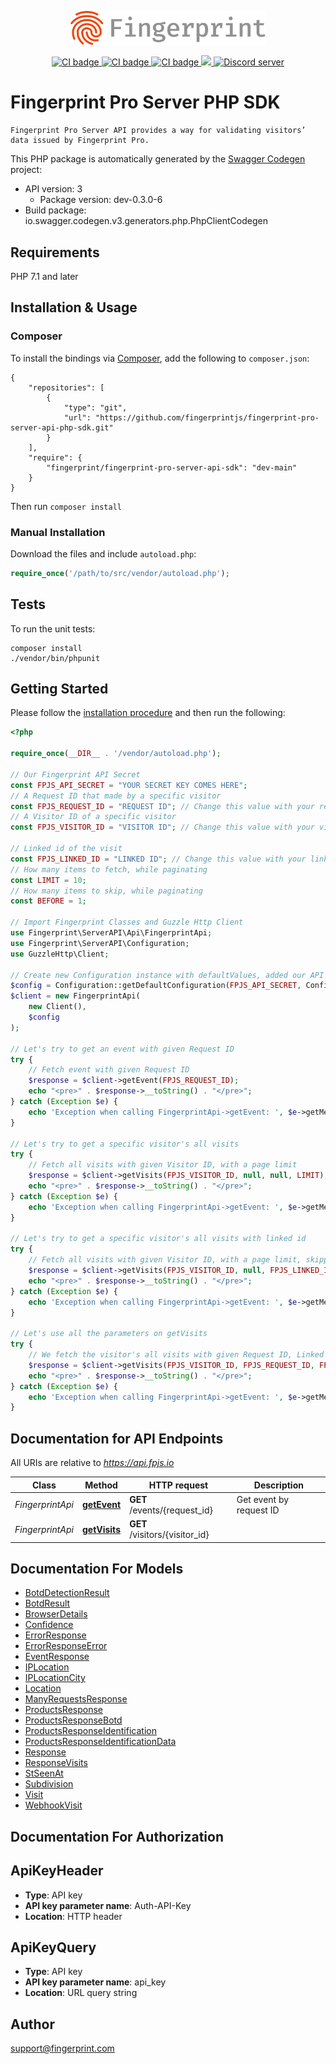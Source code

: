 <p align="center">
    <a href="https://fingerprint.com">
        <picture>
            <source media="(prefers-color-scheme: dark)" srcset="https://raw.githubusercontent.com/fingerprintjs/fingerprint-pro-server-api-php-sdk/main/.github/resources/logo_light.svg" />
            <source media="(prefers-color-scheme: light)" srcset="https://raw.githubusercontent.com/fingerprintjs/fingerprint-pro-server-api-php-sdk/main/.github/resources/logo_dark.svg" />
            <img src="https://raw.githubusercontent.com/fingerprintjs/fingerprint-pro-server-api-php-sdk/main/.github/resources/logo_light.svg" alt="Fingerprint logo" width="312px" />
        </picture>
    </a>
</p>
<p align="center">
    <a href="https://github.com/fingerprintjs/fingerprint-pro-server-api-php-sdk/actions/workflows/release.yml">
        <img src="https://github.com/fingerprintjs/fingerprint-pro-server-api-php-sdk/actions/workflows/release.yml/badge.svg" alt="CI badge" />
    </a>
    <a href="https://github.com/fingerprintjs/fingerprint-pro-server-api-php-sdk/actions/workflows/test.yml">
        <img src="https://github.com/fingerprintjs/fingerprint-pro-server-api-php-sdk/actions/workflows/test.yml/badge.svg" alt="CI badge" />
    </a>
    <a href="https://github.com/fingerprintjs/fingerprint-pro-server-api-php-sdk/actions/workflows/functional.yml">
        <img src="https://github.com/fingerprintjs/fingerprint-pro-server-api-php-sdk/actions/workflows/functional.yml/badge.svg" alt="CI badge" />
    </a>
    <a href="https://opensource.org/licenses/MIT">
        <img src="https://img.shields.io/:license-mit-blue.svg?style=flat"/>
    </a>
    <a href="https://discord.gg/39EpE2neBg">
        <img src="https://img.shields.io/discord/852099967190433792?style=logo&label=Discord&logo=Discord&logoColor=white" alt="Discord server">
    </a>
</p>

# Fingerprint Pro Server PHP SDK
    Fingerprint Pro Server API provides a way for validating visitors’ data issued by Fingerprint Pro.

This PHP package is automatically generated by the [Swagger Codegen](https://github.com/swagger-api/swagger-codegen) project:

- API version: 3
    - Package version: dev-0.3.0-6
- Build package: io.swagger.codegen.v3.generators.php.PhpClientCodegen

## Requirements

PHP 7.1 and later

## Installation & Usage
### Composer

To install the bindings via [Composer](http://getcomposer.org/), add the following to `composer.json`:

```
{
    "repositories": [
        {
            "type": "git",
            "url": "https://github.com/fingerprintjs/fingerprint-pro-server-api-php-sdk.git"
        }
    ],
    "require": {
        "fingerprint/fingerprint-pro-server-api-sdk": "dev-main"
    }
}
```

Then run `composer install`

### Manual Installation

Download the files and include `autoload.php`:

```php
require_once('/path/to/src/vendor/autoload.php');
```

## Tests

To run the unit tests:

```
composer install
./vendor/bin/phpunit
```

## Getting Started

Please follow the [installation procedure](#installation--usage) and then run the following:

```php
<?php

require_once(__DIR__ . '/vendor/autoload.php');

// Our Fingerprint API Secret
const FPJS_API_SECRET = "YOUR SECRET KEY COMES HERE";
// A Request ID that made by a specific visitor
const FPJS_REQUEST_ID = "REQUEST ID"; // Change this value with your request id
// A Visitor ID of a specific visitor
const FPJS_VISITOR_ID = "VISITOR ID"; // Change this value with your visitor id

// Linked id of the visit
const FPJS_LINKED_ID = "LINKED ID"; // Change this value with your linked id
// How many items to fetch, while paginating
const LIMIT = 10;
// How many items to skip, while paginating
const BEFORE = 1;

// Import Fingerprint Classes and Guzzle Http Client
use Fingerprint\ServerAPI\Api\FingerprintApi;
use Fingerprint\ServerAPI\Configuration;
use GuzzleHttp\Client;

// Create new Configuration instance with defaultValues, added our API Secret and our Region
$config = Configuration::getDefaultConfiguration(FPJS_API_SECRET, Configuration::REGION_EUROPE);
$client = new FingerprintApi(
    new Client(),
    $config
);

// Let's try to get an event with given Request ID
try {
    // Fetch event with given Request ID
    $response = $client->getEvent(FPJS_REQUEST_ID);
    echo "<pre>" . $response->__toString() . "</pre>";
} catch (Exception $e) {
    echo 'Exception when calling FingerprintApi->getEvent: ', $e->getMessage(), PHP_EOL;
}

// Let's try to get a specific visitor's all visits
try {
    // Fetch all visits with given Visitor ID, with a page limit
    $response = $client->getVisits(FPJS_VISITOR_ID, null, null, LIMIT);
    echo "<pre>" . $response->__toString() . "</pre>";
} catch (Exception $e) {
    echo 'Exception when calling FingerprintApi->getEvent: ', $e->getMessage(), PHP_EOL;
}

// Let's try to get a specific visitor's all visits with linked id
try {
    // Fetch all visits with given Visitor ID, with a page limit, skipping first the first visit
    $response = $client->getVisits(FPJS_VISITOR_ID, null, FPJS_LINKED_ID, LIMIT, BEFORE);
    echo "<pre>" . $response->__toString() . "</pre>";
} catch (Exception $e) {
    echo 'Exception when calling FingerprintApi->getEvent: ', $e->getMessage(), PHP_EOL;
}

// Let's use all the parameters on getVisits
try {
    // We fetch the visitor's all visits with given Request ID, Linked ID with a page limit while skipping first visit
    $response = $client->getVisits(FPJS_VISITOR_ID, FPJS_REQUEST_ID, FPJS_LINKED_ID, LIMIT, BEFORE);
    echo "<pre>" . $response->__toString() . "</pre>";
} catch (Exception $e) {
    echo 'Exception when calling FingerprintApi->getEvent: ', $e->getMessage(), PHP_EOL;
}

```

## Documentation for API Endpoints

All URIs are relative to *https://api.fpjs.io*

Class | Method | HTTP request | Description
------------ | ------------- | ------------- | -------------
*FingerprintApi* | [**getEvent**](docs/Api/FingerprintApi.md#getevent) | **GET** /events/{request_id} | Get event by request ID
*FingerprintApi* | [**getVisits**](docs/Api/FingerprintApi.md#getvisits) | **GET** /visitors/{visitor_id} | 

## Documentation For Models

 - [BotdDetectionResult](docs/Model/BotdDetectionResult.md)
 - [BotdResult](docs/Model/BotdResult.md)
 - [BrowserDetails](docs/Model/BrowserDetails.md)
 - [Confidence](docs/Model/Confidence.md)
 - [ErrorResponse](docs/Model/ErrorResponse.md)
 - [ErrorResponseError](docs/Model/ErrorResponseError.md)
 - [EventResponse](docs/Model/EventResponse.md)
 - [IPLocation](docs/Model/IPLocation.md)
 - [IPLocationCity](docs/Model/IPLocationCity.md)
 - [Location](docs/Model/Location.md)
 - [ManyRequestsResponse](docs/Model/ManyRequestsResponse.md)
 - [ProductsResponse](docs/Model/ProductsResponse.md)
 - [ProductsResponseBotd](docs/Model/ProductsResponseBotd.md)
 - [ProductsResponseIdentification](docs/Model/ProductsResponseIdentification.md)
 - [ProductsResponseIdentificationData](docs/Model/ProductsResponseIdentificationData.md)
 - [Response](docs/Model/Response.md)
 - [ResponseVisits](docs/Model/ResponseVisits.md)
 - [StSeenAt](docs/Model/StSeenAt.md)
 - [Subdivision](docs/Model/Subdivision.md)
 - [Visit](docs/Model/Visit.md)
 - [WebhookVisit](docs/Model/WebhookVisit.md)

## Documentation For Authorization


## ApiKeyHeader

- **Type**: API key
- **API key parameter name**: Auth-API-Key
- **Location**: HTTP header

## ApiKeyQuery

- **Type**: API key
- **API key parameter name**: api_key
- **Location**: URL query string


## Author

support@fingerprint.com

